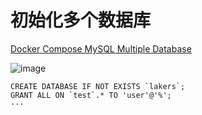 
# 初始化多个数据库

[Docker Compose MySQL Multiple Database](https://onexlab-io.medium.com/docker-compose-mysql-multiple-database-fe640938e06b)

![image](https://user-images.githubusercontent.com/7867225/129749682-6b099450-31e4-4848-b12b-576b246ae745.png)



```mysql
CREATE DATABASE IF NOT EXISTS `lakers`;
GRANT ALL ON `test`.* TO 'user'@'%';
···


